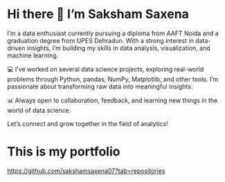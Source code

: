# Hi there 👋  I’m Saksham Saxena 
I’m a data enthusiast currently pursuing a diploma from AAFT Noida and a graduation degree from UPES Dehradun. With a strong interest in data-driven insights, I’m building my skills in data analysis, visualization, and machine learning.

💻 I’ve worked on several data science projects, exploring real-world problems through Python, pandas, NumPy, Matplotlib, and other tools. I’m passionate about transforming raw data into meaningful insights.

📊 Always open to collaboration, feedback, and learning new things in the world of data science.

Let’s connect and grow together in the field of analytics!

# This is my portfolio 
https://github.com/sakshamsaxena07?tab=repositories
<!--
**sakshamsaxena07/sakshamsaxena07** is a ✨ _special_ ✨ repository because its `README.md` (this file) appears on your GitHub profile.

Here are some ideas to get you started:

- 🔭 I’m currently working on ...
- 🌱 I’m currently learning ...
- 👯 I’m looking to collaborate on ...
- 🤔 I’m looking for help with ...
- 💬 Ask me about ...
- 📫 How to reach me: ...
- 😄 Pronouns: ...
- ⚡ Fun fact: ...
-->
